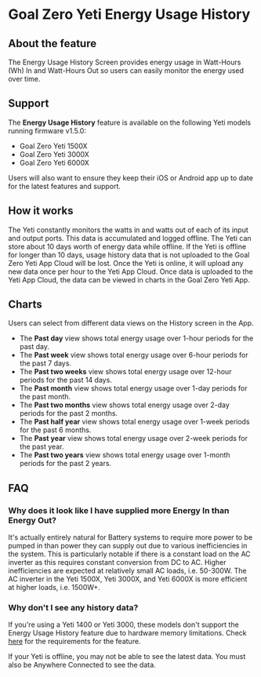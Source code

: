 # Goal Zero Yeti Energy Usage History

## About the feature

The Energy Usage History Screen provides energy usage in Watt-Hours (Wh) In and Watt-Hours Out so users can easily monitor the energy used over time.

## Support

The **Energy Usage History** feature is available on the following Yeti models running firmware v1.5.0:

* Goal Zero Yeti 1500X
* Goal Zero Yeti 3000X
* Goal Zero Yeti 6000X

Users will also want to ensure they keep their iOS or Android app up to date for the latest features and support.

## How it works

The Yeti constantly monitors the watts in and watts out of each of its input and output ports. This data is accumulated and logged offline. The Yeti can store about 10 days worth of energy data while offline. If the Yeti is offline for longer than 10 days, usage history data that is not uploaded to the Goal Zero Yeti App Cloud will be lost. Once the Yeti is online, it will upload any new data once per hour to the Yeti App Cloud. Once data is uploaded to the Yeti App Cloud, the data can be viewed in charts in the Goal Zero Yeti App.

## Charts

Users can select from different data views on the History screen in the App.

* The **Past day** view shows total energy usage over 1-hour periods for the past day.
* The **Past week** view shows total energy usage over 6-hour periods for the past 7 days.
* The **Past two weeks** view shows total energy usage over 12-hour periods for the past 14 days.
* The **Past month** view shows total energy usage over 1-day periods for the past month.
* The **Past two months** view shows total energy usage over 2-day periods for the past 2 months.
* The **Past half year** view shows total energy usage over 1-week periods for the past 6 months.
* The **Past year** view shows total energy usage over 2-week periods for the past year.
* The **Past two years** view shows total energy usage over 1-month periods for the past 2 years.

## FAQ

### Why does it look like I have supplied more Energy In than Energy Out?

It's actually entirely natural for Battery systems to require more power to be pumped in than power they can supply out due to various inefficiencies in the system. This is particularly notable if there is a constant load on the AC inverter as this requires constant conversion from DC to AC. Higher inefficiencies are expected at relatively small AC loads, i.e. 50-300W. The AC inverter in the Yeti 1500X, Yeti 3000X, and Yeti 6000X is more efficient at higher loads, i.e. 1500W+.

### Why don't I see any history data?

If you're using a Yeti 1400 or Yeti 3000, these models don't support the Energy Usage History feature due to hardware memory limitations. Check [here](#Support) for the requirements for the feature.

If your Yeti is offline, you may not be able to see the latest data. You must also be Anywhere Connected to see the data.

